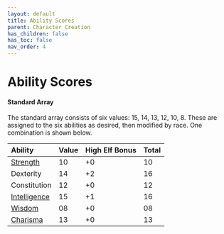 ```yaml
---
layout: default
title: Ability Scores
parent: Character Creation
has_children: false
has_toc: false
nav_order: 4
---
```


# Ability Scores

#### Standard Array

The standard array consists of six values: 15, 14, 13, 12, 10, 8. These are assigned to the six abilities as desired, then modified by race. One combination is shown below.

| Ability                                         | Value | High Elf Bonus | Total |
| :---------------------------------------------- | :---- | :------------- | :---- |
| [Strength](../adventuring/encumbrance)          | 10    | +0             | 10    |
| Dexterity                                       | 14    | +2             | 16    |
| Constitution                                    | 12    | +0             | 12    |
| [Intelligence](../adventuring/downtime/alchemy) | 15    | +1             | 16    |
| [Wisdom](../adventuring/loot/awareness)         | 08    | +0             | 08    |
| [Charisma](../adventuring/loot/attunement)      | 13    | +0             | 13    |

<!-- {: .note}
> **Other Methods**
>
> With Game Master permission, players can use the Point-Buy or Randomized Roll methods for determining ability scores. -->